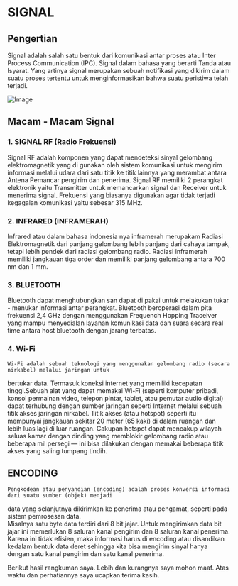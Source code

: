 # SIGNAL

## Pengertian
  Signal adalah salah satu bentuk dari komunikasi antar proses atau Inter Process Communication (IPC).
Signal dalam bahasa yang berarti Tanda atau Isyarat. Yang artinya signal merupakan sebuah notifikasi yang
dikirim dalam suatu proses tertentu untuk menginformasikan bahwa suatu peristiwa
telah terjadi.

![Image](images(9).jpeg)

## Macam - Macam Signal
### 1. SIGNAL RF (Radio Frekuensi)
   Signal RF adalah komponen yang dapat mendeteksi sinyal gelombang elektromagnetik yang di gunakan oleh
sistem komunikasi untuk mengirim informasi melalui udara dari satu titik ke titik lainnya yang merambat
antara Antena Pemancar pengirim dan penerima. Signal RF memiliki 2 perangkat elektronik yaitu Transmitter 
untuk memancarkan signal dan Receiver untuk menerima signal. Frekuensi yang biasanya digunakan agar tidak
terjadi kegagalan komunikasi yaitu sebesar 315 MHz.

### 2. INFRARED (INFRAMERAH)
   Infrared atau dalam bahasa indonesia nya inframerah merupakam Radiasi Elektromagnetik dari panjang
gelombang lebih panjang dari cahaya tampak, tetapi lebih pendek dari radiasi gelombang radio. Radiasi
inframerah memiliki jangkauan tiga order dan memiliki panjang gelombang antara 700 nm dan 1 mm.

### 3. BLUETOOTH
   Bluetooth dapat menghubungkan san dapat di pakai untuk melakukan tukar - menukar informasi antar perangkat.
Bluetooth beroperasi dalam pita frekuensi 2,4 GHz dengan menggunakan Frequench Hopping Traceiver yang mampu
menyedialan layanan komunikasi data dan suara secara real time antara host bluetooth dengan jarang terbatas.

### 4. Wi-Fi
    Wi-Fi adalah sebuah teknologi yang menggunakan gelombang radio (secara nirkabel) melalui jaringan untuk
bertukar data. Termasuk koneksi internet yang memiliki kecepatan tinggi.Sebuah alat yang dapat memakai Wi-Fi
(seperti komputer pribadi, konsol permainan video, telepon pintar, tablet, atau pemutar audio digital) dapat
terhubung dengan sumber jaringan seperti Internet melalui sebuah titik akses jaringan nirkabel. Titik akses
(atau hotspot) seperti itu mempunyai jangkauan sekitar 20 meter (65 kaki) di dalam ruangan dan lebih luas 
lagi di luar ruangan. Cakupan hotspot dapat mencakup wilayah seluas kamar dengan dinding yang memblokir 
gelombang radio atau beberapa mil persegi — ini bisa dilakukan dengan memakai beberapa titik akses yang saling 
tumpang tindih.

## ENCODING  
    Pengkodean atau penyandian (encoding) adalah proses konversi informasi dari suatu sumber (objek) menjadi
data yang selanjutnya dikirimkan ke penerima atau pengamat, seperti pada sistem pemrosesan data.     
    Misalnya satu byte data terdiri dari 8 bit jajar. Untuk mengirimkan data bit jajar ini memerlukan 8 saluran 
kanal pengirim dan 8 saluran kanal penerima. Karena ini tidak efisien, maka informasi harus di encoding atau 
disandikan kedalam bentuk data deret sehingga kita bisa mengirim sinyal hanya dengan satu kanal pengirim dan
satu kanal penerima. 


Berikut hasil rangkuman saya. Lebih dan kurangnya saya mohon maaf. Atas waktu dan perhatiannya saya ucapkan terima kasih.

